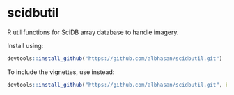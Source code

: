 # scidbutil
R util functions for SciDB array database to handle imagery.

Install using:

```R
devtools::install_github("https://github.com/albhasan/scidbutil.git")
```

To include the vignettes, use instead:
```R
devtools::install_github("https://github.com/albhasan/scidbutil.git", build_vignettes = TRUE)
```
